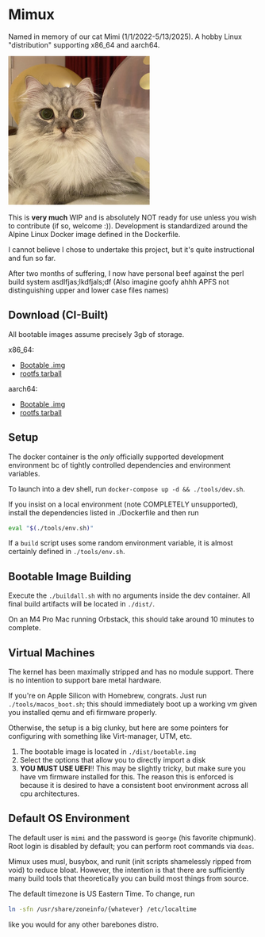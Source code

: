 # Mimux

Named in memory of our cat Mimi (1/1/2022-5/13/2025). A hobby Linux
"distribution" supporting x86_64 and aarch64.

![Mimi](./mimi.jpg)

This is **very much** WIP and is absolutely NOT ready for use unless you wish to
contribute (if so, welcome :)). Development is standardized around the Alpine
Linux Docker image defined in the Dockerfile.

I cannot believe I chose to undertake this project, but it's quite instructional
and fun so far.

After two months of suffering, I now have personal beef against the perl build
system asdlfjas;lkdfjals;df (Also imagine goofy ahhh APFS not distinguishing
upper and lower case files names)

## Download (CI-Built)

All bootable images assume precisely 3gb of storage.

x86_64:

- [Bootable .img](https://github.com/junikimm717/lfs/releases/download/images/bootable-x86_64.img.gz)
- [rootfs tarball](https://github.com/junikimm717/lfs/releases/download/images/rootfs-x86_64.tar.gz)

aarch64:

- [Bootable .img](https://github.com/junikimm717/lfs/releases/download/images-aarch64/bootable-aarch64.img.gz)
- [rootfs tarball](https://github.com/junikimm717/lfs/releases/download/images-aarch64/rootfs-aarch64.tar.gz)

## Setup

The docker container is the *only* officially supported development environment
bc of tightly controlled dependencies and environment variables.

To launch into a dev shell, run `docker-compose up -d && ./tools/dev.sh`.

If you insist on a local environment (note COMPLETELY unsupported), install the
dependencies listed in ./Dockerfile and then run

```sh
eval "$(./tools/env.sh)"
```

If a `build` script uses some random environment variable, it is almost
certainly defined in `./tools/env.sh`.

## Bootable Image Building

Execute the `./buildall.sh` with no arguments inside the dev container.
All final build artifacts will be located in `./dist/`.

On an M4 Pro Mac running Orbstack, this should take around 10 minutes to
complete.

## Virtual Machines

The kernel has been maximally stripped and has no module support. There is no
intention to support bare metal hardware.

If you're on Apple Silicon with Homebrew, congrats. Just run
`./tools/macos_boot.sh`; this should immediately boot up a working vm given you
installed qemu and efi firmware properly.

Otherwise, the setup is a big clunky, but here are some pointers for configuring
with something like Virt-manager, UTM, etc.

1. The bootable image is located in `./dist/bootable.img`
2. Select the options that allow you to directly import a disk
3. **YOU MUST USE UEFI**!! This may be slightly tricky, but make sure you have
   vm firmware installed for this. The reason this is enforced is because it is
   desired to have a consistent boot environment across all cpu architectures.

## Default OS Environment

The default user is `mimi` and the password is `george` (his favorite chipmunk).
Root login is disabled by default; you can perform root commands via `doas`.

Mimux uses musl, busybox, and runit (init scripts shamelessly ripped from void)
to reduce bloat. However, the intention is that there are sufficiently many
build tools that theoretically you can build most things from source.

The default timezone is US Eastern Time. To change, run
```sh
ln -sfn /usr/share/zoneinfo/{whatever} /etc/localtime
```
like you would for any other barebones distro.
